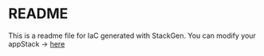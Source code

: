 # README
This is a readme file for IaC generated with StackGen.
You can modify your appStack -> [here](http://main.dev.stackgen.com/appstacks/6e493ced-ac28-4cf7-91e5-a353b5017f9c)
